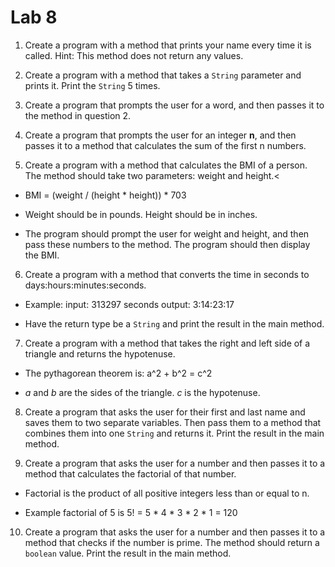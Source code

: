 # Lab 8

1. Create a program with a method that prints your name every time it is called. Hint: This method does not return any values.

2. Create a program with a method that takes a `String` parameter and prints it. Print the `String` 5 times.

3. Create a program that prompts the user for a word, and then passes it to the method in question 2.

4. Create a program that prompts the user for an integer <b>n</b>, and then passes it to a method that calculates the sum of the first n numbers.

5. Create a program with a method that calculates the BMI of a person. The method should take two parameters: weight and height.<

- BMI = (weight / (height \* height)) \* 703

- Weight should be in pounds. Height should be in inches.

- The program should prompt the user for weight and height, and then pass these numbers to the method. The program should then display the BMI.

6. Create a program with a method that converts the time in seconds to
   days:hours:minutes:seconds.

- Example: input: 313297 seconds output: 3:14:23:17

- Have the return type be a `String` and print the result in the main method.

7. Create a program with a method that takes the right and left side of a triangle and returns the hypotenuse.

- The pythagorean theorem is: a^2 + b^2 = c^2

- <i>a</i> and <i>b</i> are the sides of the triangle. <i>c</i> is the hypotenuse.

8. Create a program that asks the user for their first and last name and saves them to two separate variables. Then pass them to a method that combines them into one `String` and returns it. Print the result in the main method.

9. Create a program that asks the user for a number and then passes it to a method that calculates the factorial of that number.

- Factorial is the product of all positive integers less than or equal to n.

- Example factorial of 5 is 5! = 5 \* 4 \* 3 \* 2 \* 1 = 120

10. Create a program that asks the user for a number and then passes it to a method that checks if the number is prime. The method should return a `boolean` value. Print the result in the main method.
